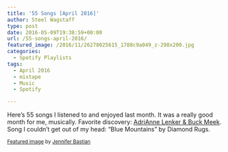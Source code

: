 ```yaml
---
title: '55 Songs [April 2016]'
author: Steel Wagstaff
type: post
date: 2016-05-09T19:38:59+00:00
url: /55-songs-april-2016/
featured_image: /2016/11/26278025615_1788c9a049_z-298x200.jpg
categories:
  - Spotify Playlists
tags:
  - April 2016
  - mixtape
  - Music
  - Spotify

---
```

Here&#8217;s 55 songs I listened to and enjoyed last month. It was a really good month for me, musically. Favorite discovery: [AdriAnne Lenker & Buck Meek][1]. Song I couldn&#8217;t get out of my head: &#8220;Blue Mountains&#8221; by Diamond Rugs.



<small><a href="https://www.flickr.com/photos/jenniferhelen/26278025615/">Featured image</a> by <a href="http://jenniferbastianphotography.com">Jennifer Bastian</a></small>

 [1]: https://buckandanne.bandcamp.com/